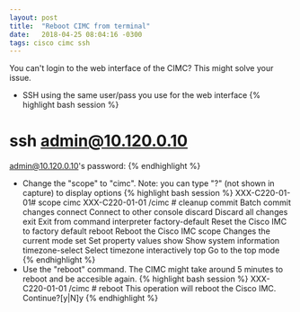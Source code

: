 ```yaml
---
layout: post
title:  "Reboot CIMC from terminal"
date:   2018-04-25 08:04:16 -0300
tags: cisco cimc ssh
---
```


You can't login to the web interface of the CIMC? This might solve your issue.

* SSH using the same user/pass you use for the web interface
{% highlight bash session %}
# ssh admin@10.120.0.10
admin@10.120.0.10's password:
{% endhighlight %}
* Change the "scope" to "cimc". Note: you can type "?" (not shown in capture) to display options
{% highlight bash session %}
XXX-C220-01-01# scope cimc
XXX-C220-01-01 /cimc #
  cleanup
  commit           Batch commit changes
  connect          Connect to other console
  discard          Discard all changes
  exit             Exit from command interpreter
  factory-default  Reset the Cisco IMC to factory default
  reboot           Reboot the Cisco IMC
  scope            Changes the current mode
  set              Set property values
  show             Show system information
  timezone-select  Select timezone interactively
  top              Go to the top mode
{% endhighlight %}
* Use the "reboot" command. The CIMC might take around 5 minutes to reboot and be accesible again.
{% highlight bash session %}
XXX-C220-01-01 /cimc # reboot
This operation will reboot the Cisco IMC.
Continue?[y|N]y
{% endhighlight %}
